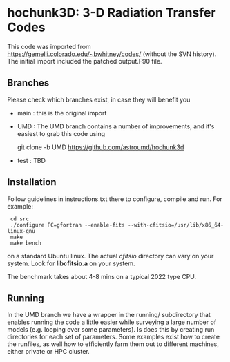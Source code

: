 # hochunk3D: 3-D Radiation Transfer Codes

This code was imported from https://gemelli.colorado.edu/~bwhitney/codes/
(without the SVN history). The initial import included the patched output.F90 file.

## Branches

Please check which branches exist, in case they will benefit you

* main : this is the original import

* UMD : The UMD branch contains a number of  improvements, and it's easiest to grab
this code using

     git clone -b UMD https://github.com/astroumd/hochunk3d

* test : TBD


## Installation

Follow guidelines in instructions.txt there to configure, compile and run.
For example:

     cd src
     ./configure FC=gfortran --enable-fits --with-cfitsio=/usr/lib/x86_64-linux-gnu
     make
     make bench

on a standard Ubuntu linux. The actual *cfitsio* directory can vary on your system. Look
for **libcfitsio.a** on your system.

The benchmark takes about 4-8 mins on a typical 2022 type CPU.


## Running

In the UMD branch we have a wrapper in the running/ subdirectory that
enables running the code a little easier while surveying a large
number of models (e.g. looping over some parameters).  Is does this by
creating run directories for each set of parameters. Some examples
exist how to create the runfiles, as well how to efficiently farm them
out to different machines, either private or HPC cluster.
